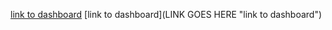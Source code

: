 [link to dashboard]("https://public.tableau.com/app/profile/zixuan.xu")
[link to dashboard](LINK GOES HERE "link to dashboard")
